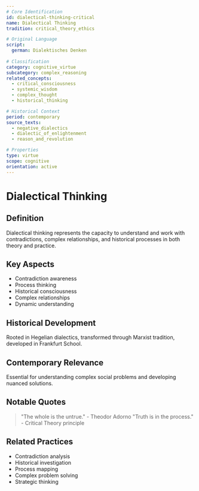 ```yaml
---
# Core Identification
id: dialectical-thinking-critical
name: Dialectical Thinking
tradition: critical_theory_ethics

# Original Language
script:
  german: Dialektisches Denken
  
# Classification
category: cognitive_virtue
subcategory: complex_reasoning
related_concepts:
  - critical_consciousness
  - systemic_wisdom
  - complex_thought
  - historical_thinking

# Historical Context
period: contemporary
source_texts:
  - negative_dialectics
  - dialectic_of_enlightenment
  - reason_and_revolution

# Properties
type: virtue
scope: cognitive
orientation: active
---
```


# Dialectical Thinking

## Definition
Dialectical thinking represents the capacity to understand and work with contradictions, complex relationships, and historical processes in both theory and practice.

## Key Aspects
- Contradiction awareness
- Process thinking
- Historical consciousness
- Complex relationships
- Dynamic understanding

## Historical Development
Rooted in Hegelian dialectics, transformed through Marxist tradition, developed in Frankfurt School.

## Contemporary Relevance
Essential for understanding complex social problems and developing nuanced solutions.

## Notable Quotes
> "The whole is the untrue." - Theodor Adorno
> "Truth is in the process." - Critical Theory principle

## Related Practices
- Contradiction analysis
- Historical investigation
- Process mapping
- Complex problem solving
- Strategic thinking